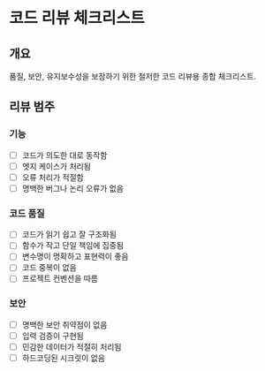 # 코드 리뷰 체크리스트

## 개요
품질, 보안, 유지보수성을 보장하기 위한 철저한 코드 리뷰용 종합 체크리스트.

## 리뷰 범주

### 기능
- [ ] 코드가 의도한 대로 동작함
- [ ] 엣지 케이스가 처리됨
- [ ] 오류 처리가 적절함
- [ ] 명백한 버그나 논리 오류가 없음

### 코드 품질
- [ ] 코드가 읽기 쉽고 잘 구조화됨
- [ ] 함수가 작고 단일 책임에 집중됨
- [ ] 변수명이 명확하고 표현력이 좋음
- [ ] 코드 중복이 없음
- [ ] 프로젝트 컨벤션을 따름

### 보안
- [ ] 명백한 보안 취약점이 없음
- [ ] 입력 검증이 구현됨
- [ ] 민감한 데이터가 적절히 처리됨
- [ ] 하드코딩된 시크릿이 없음